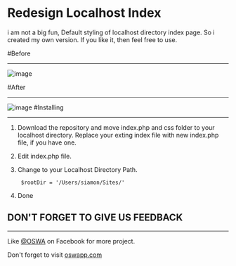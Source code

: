# Redesign Localhost Index
i am not a big fun, Default styling of localhost directory index page. So i created my own version. If you like it, then feel free to use.

#Before 
- - -

![image](http://oswapp.com/uploads/b/Screen%20Shot%202015-10-20%20at%205.25.07%20PM.jpg)

#After
- - -

![image](http://oswapp.com/uploads/b/Screen%20Shot%202015-10-20%20at%205.33.22%20PM.jpg)
#Installing
- - -

1. Download the repository and move index.php and css folder  to your localhost directory. Replace your exting index file with new index.php file, if you have one.

2. Edit index.php file.

3. Change to your Localhost Directory Path.

    ` $rootDir = '/Users/siamon/Sites/'`
    
4. Done

## DON'T FORGET TO GIVE US FEEDBACK

- - - -

Like  [@OSWA](https://www.facebook.com/oswapp) on Facebook for more project.

Don't forget to visit [oswapp.com](http://oswapp.com "OSWA")